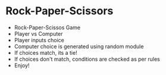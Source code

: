 # Rock-Paper-Scissors
- Rock-Paper-Scissos Game
- Player vs Computer
- Player inputs choice
- Computer choice is generated using random module
- If  choices match, its a tie!
- If choices don't match, conditions are checked as per rules
- Enjoy!
